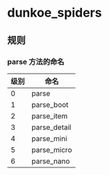 # dunkoe_spiders

## 规则

### parse 方法的命名

| 级别 | 命名|
| ----| ---- |
|0 | parse |
|1 | parse_boot|
|2 | parse_item|
|3 | parse_detail|
|4 | parse_mini|
|5 | parse_micro|
|6 | parse_nano|